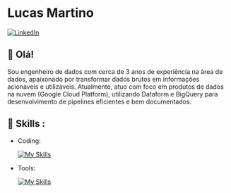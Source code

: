 <!--Banner-->
<!--![lucasmartino1 Banner Image](./banner.png)-->

# Lucas Martino

[![LinkedIn](https://img.shields.io/badge/LinkedIn-[lucasmartino]-blue?logo=linkedin)](https://www.linkedin.com/in/lucasmartino)

## 👋 Olá!

Sou engenheiro de dados com cerca de 3 anos de experiência na área de dados, apaixonado por transformar dados brutos em informações acionáveis e utilizáveis. Atualmente, atuo com foco em produtos de dados na nuvem (Google Cloud Platform), utilizando Dataform e BigQuery para desenvolvimento de pipelines eficientes e bem documentados.

## 🚀 Skills :

- Coding: 

    [![My Skills](https://skillicons.dev/icons?i=python,mysql,linux)](https://skillicons.dev)
- Tools: 

    [![My Skills](https://skillicons.dev/icons?i=gcp,docker,vscode,git,github)](https://skillicons.dev)

<!--
<h2 align="center"> Contato  </h2>
<div align="center">
  
<a href="mailto:martinoolucas@gmail.com" target="_blank">
<img src="./gmail.png" width=50 height=50 alt="kirannaragund197@gmail.com" style="margin-bottom: 5px;" />
</a>

<a href="https://www.githubcom/Kiran1689" target="_blank">
<img src="./github.png" width=50 height=50 alt="Kiran1689" style="margin-bottom: 5px;" />
</a>

<a href="https://www.linkedin.com/in/kiran-a-n/" target="_blank">
<img src="./linkedin.png" width=50 height=50 alt="linkedin" style="margin-bottom: 5px;" />
</a>

</div>
<br/>
-->
